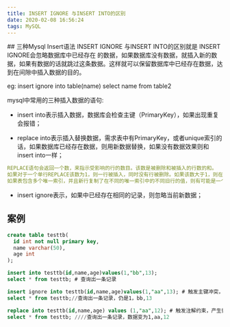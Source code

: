 ```yaml
---
title: INSERT IGNORE 与INSERT INTO的区别
date: 2020-02-08 16:56:24
tags: MySQL
---
```

<meta name="referrer" content="no-referrer" />
## 三种Mysql Insert语法
INSERT IGNORE 与INSERT INTO的区别就是 INSERT IGNORE会忽略数据库中已经存在 的数据，如果数据库没有数据，就插入新的数据，如果有数据的话就跳过这条数据。这样就可以保留数据库中已经存在数据，达到在间隙中插入数据的目的。

eg: insert ignore into table(name)  select  name from table2 

mysql中常用的三种插入数据的语句:

- insert into表示插入数据，数据库会检查主键（PrimaryKey），如果出现重复会报错；

- replace into表示插入替换数据，需求表中有PrimaryKey，或者unique索引的话，如果数据库已经存在数据，则用新数据替换，如果没有数据效果则和insert into一样；

```yml
REPLACE语句会返回一个数，来指示受影响的行的数目。该数是被删除和被插入的行数的和。
如果对于一个单行REPLACE该数为1，则一行被插入，同时没有行被删除。如果该数大于1，则在新行被插入前，有一个或多个旧行被删除。
如果表包含多个唯一索引，并且新行复制了在不同的唯一索引中的不同旧行的值，则有可能是一个单一行替换了多个旧行。
```

- insert ignore表示，如果中已经存在相同的记录，则忽略当前新数据；

## 案例

```sql
create table testtb(
  id int not null primary key,
  name varchar(50),
  age int
);

insert into testtb(id,name,age)values(1,"bb",13);
select * from testtb; # 查询出一条记录

insert ignore into testtb(id,name,age)values(1,"aa",13); # 触发主键冲突，忽略本次插入
select * from testtb;//查询出一条记录，仍是1，bb,13

replace into testtb(id,name,age) values (1,"aa",12); # 触发注解约束，产生替换更新动作
select * from testtb; ////查询出一条记录，数据变为1,aa,12
```